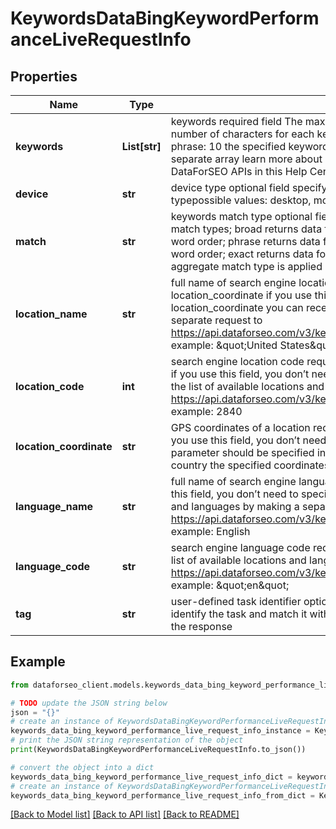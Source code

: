 # KeywordsDataBingKeywordPerformanceLiveRequestInfo


## Properties

Name | Type | Description | Notes
------------ | ------------- | ------------- | -------------
**keywords** | **List[str]** | keywords required field The maximum number of keywords you can specify: 1000 The maximum number of characters for each keyword: 80 The maximum number of words for each keyword phrase: 10 the specified keywords will be converted to lowercase, data will be provided in a separate array learn more about rules and limitations of keyword and keywords fields in DataForSEO APIs in this Help Center article | [optional] 
**device** | **str** | device type optional field specify this field if you want to get the data for a particular device typepossible values: desktop, mobile, tablet, all default value: all | [optional] 
**match** | **str** | keywords match type optional field can take the following values: aggregate returns data across all match types; broad returns data for all user queries containing the specified keyword with varying word order; phrase returns data for all user queries containing the specified keyword with identical word order; exact returns data for user query that matches the specified keyword;Note: the aggregate match type is applied by default | [optional] 
**location_name** | **str** | full name of search engine location required field if you don’t specify location_code or location_coordinate if you use this field, you don’t need to specify location_code or location_coordinate you can receive the list of available locations and languages by making a separate request to https://api.dataforseo.com/v3/keywords_data/bing/keyword_performance/locations_and_languages example: \&quot;United States\&quot; | [optional] 
**location_code** | **int** | search engine location code required field if you don’t specify location_name or location_coordinate if you use this field, you don’t need to specify location_name or location_coordinate you can receive the list of available locations and languages by making a separate request to https://api.dataforseo.com/v3/keywords_data/bing/keyword_performance/locations_and_languages example: 2840 | [optional] 
**location_coordinate** | **str** | GPS coordinates of a location required field if you don’t specify location_name or location_code if you use this field, you don’t need to specify location_name or location_code location_coordinate parameter should be specified in the “latitude,longitude” format the data will be provided for the country the specified coordinates belong to example: 52.6178549,-155.352142 | [optional] 
**language_name** | **str** | full name of search engine language required field if you don’t specify language_code if you use this field, you don’t need to specify language_code you can receive the list of available locations and languages by making a separate request to https://api.dataforseo.com/v3/keywords_data/bing/keyword_performance/locations_and_languages example: English | [optional] 
**language_code** | **str** | search engine language code required field if you don’t specify language_name you can receive the list of available locations and languages by making a separate request to https://api.dataforseo.com/v3/keywords_data/bing/keyword_performance/locations_and_languages example: \&quot;en\&quot; | [optional] 
**tag** | **str** | user-defined task identifier optional field the character limit is 255 you can use this parameter to identify the task and match it with the result you will find the specified tag value in the data object of the response | [optional] 

## Example

```python
from dataforseo_client.models.keywords_data_bing_keyword_performance_live_request_info import KeywordsDataBingKeywordPerformanceLiveRequestInfo

# TODO update the JSON string below
json = "{}"
# create an instance of KeywordsDataBingKeywordPerformanceLiveRequestInfo from a JSON string
keywords_data_bing_keyword_performance_live_request_info_instance = KeywordsDataBingKeywordPerformanceLiveRequestInfo.from_json(json)
# print the JSON string representation of the object
print(KeywordsDataBingKeywordPerformanceLiveRequestInfo.to_json())

# convert the object into a dict
keywords_data_bing_keyword_performance_live_request_info_dict = keywords_data_bing_keyword_performance_live_request_info_instance.to_dict()
# create an instance of KeywordsDataBingKeywordPerformanceLiveRequestInfo from a dict
keywords_data_bing_keyword_performance_live_request_info_from_dict = KeywordsDataBingKeywordPerformanceLiveRequestInfo.from_dict(keywords_data_bing_keyword_performance_live_request_info_dict)
```
[[Back to Model list]](../README.md#documentation-for-models) [[Back to API list]](../README.md#documentation-for-api-endpoints) [[Back to README]](../README.md)


